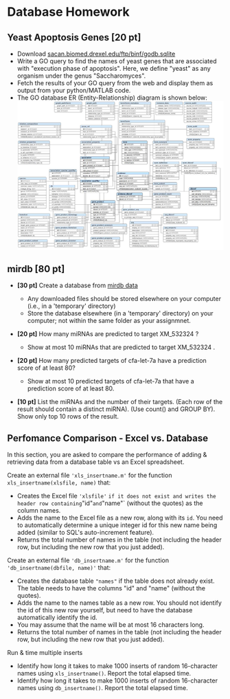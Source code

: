 # Database Homework

## Yeast Apoptosis Genes [20 pt]

- Download [sacan.biomed.drexel.edu/ftp/binf/godb.sqlite](https://sacan.biomed.drexel.edu/ftp/binf/godb.sqlite)
- Write a GO query to find the names of yeast genes that are associated with 
  "execution phase of apoptosis". Here, we define "yeast" as any organism under 
  the genus "Saccharomyces".
- Fetch the results of your GO query from the web and display them as output 
  from your python/MATLAB code.
- The GO database ER (Entity-Relationship) diagram is shown below:
  [![GO ER diagram](godb.er.png)](godb.er.png)
  

## mirdb [80 pt]

- **[30 pt]** Create a database from [mirdb data](https://mirdb.org/download.html)
  - Any downloaded files should be stored elsewhere on your computer (i.e., in
    a 'temporary' directory)
  - Store the database elsewhere (in a 'temporary' directory) on your computer; 
    not within the same folder as your assignmnet.

- **[20 pt]** How many miRNAs are predicted to target XM_532324 ?
  - Show at most 10 miRNAs that are predicted to target XM_532324 .
  
- **[20 pt]** How many predicted targets of cfa-let-7a have a prediction score 
  of at least 80?
  - Show at most 10 predicted targets of cfa-let-7a that have a prediction 
    score of at least 80.

- **[10 pt]** List the miRNAs and the number of their targets. (Each row of the 
  result should contain a distinct miRNA). (Use count() and GROUP BY). Show 
  only top 10 rows of the result.


## Perfomance Comparison - Excel vs. Database

In this section, you  are asked to compare the performance of adding & 
retrieving data from a database table vs an Excel spreadsheet.

Create an external file `'xls_insertname.m'` for the function 
`xls_insertname(xlsfile, name)` that:

- Creates the Excel file `'xlsfile'` ` if it does not exist and writes the 
  header row containing `"id"` and `"name"`  (without the quotes) as the
  column names.
- Adds the name to the Excel file as a new row, along with its `id`. You need 
  to automatically determine a unique integer id for this new name being added
  (similar to SQL's auto-increment feature).
- Returns the total number of names in the table (not including the header row,
  but including the new row that you just added).


Create an external file `'db_insertname.m'` for the function `'db_insertname(dbfile, name)'` that:

- Creates the database table `"names"` if the table does not already exist. 
  The table needs to have the columns "id" and "name" (without the quotes).
- Adds the name to the names table as a new row. You should not identify the id 
  of this new row yourself, but need to have the database automatically 
  identify the id.
- You may assume that the name will be at most 16 characters long.
- Returns the total number of names in the table (not including the header row,
  but including the new row that you just added).


Run & time multiple inserts

- Identify how long it takes to make 1000 inserts of random 16-character names 
  using `xls_insertname()`. Report the total elapsed time.
- Identify how long it takes to make 1000 inserts of random 16-character names 
  using `db_insertname()`. Report the total elapsed time.
